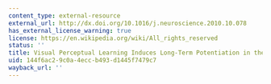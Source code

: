 ```yaml
---
content_type: external-resource
external_url: http://dx.doi.org/10.1016/j.neuroscience.2010.10.078
has_external_license_warning: true
license: https://en.wikipedia.org/wiki/All_rights_reserved
status: ''
title: Visual Perceptual Learning Induces Long-Term Potentiation in the Visual Cortex
uid: 144f6ac2-9c0a-4ecc-b493-d1445f7479c7
wayback_url: ''
---
```

